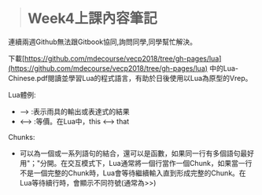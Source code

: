 > # Week4上課內容筆記

連續兩週Github無法跟Gitbook協同,詢問同學,同學幫忙解決。

下載[https://github.com/mdecourse/vecp2018/tree/gh-pages/lua](https://github.com/mdecourse/vecp2018/tree/gh-pages/lua) 中的Lua-Chinese.pdf閱讀並學習Lua的程式語言，有助於日後使用以Lua為原型的Vrep。

Lua體例:

* ––&gt; :表示雨具的輸出或表達式的結果
* &lt;––&gt; :等價。在Lua中，this &lt;––&gt; that

Chunks:

* 可以為一個或一系列語句的結合，還可以是函數，如果同一行有多個語句最好用"；"分開。在交互模式下，Lua通常將一個行當作一個Chunk，如果當一行不是一個完整的Chunk時，Lua會等待繼續輸入直到形成完整的Chunk。在Lua等待續行時，會顯示不同符號\(通常為&gt;&gt;\)




